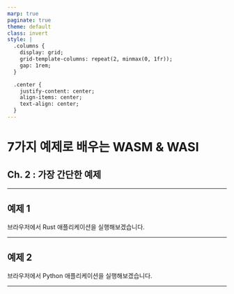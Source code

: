 ```yaml
---
marp: true
paginate: true
theme: default
class: invert
style: |
  .columns {
    display: grid;
    grid-template-columns: repeat(2, minmax(0, 1fr));
    gap: 1rem;
  }

  .center {
    justify-content: center;
    align-items: center;
    text-align: center;
  }
---
```


# 7가지 예제로 배우는 WASM & WASI
## Ch. 2 : 가장 간단한 예제

---

## 예제 1

브라우저에서 Rust 애플리케이션을 실행해보겠습니다.

---

## 예제 2

브라우저에서 Python 애플리케이션을 실행해보겠습니다.

---